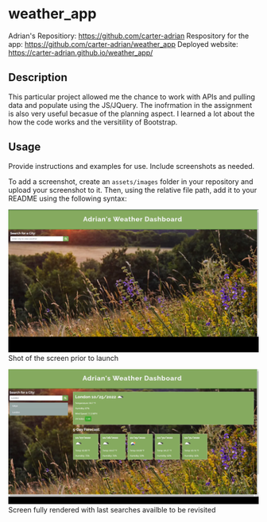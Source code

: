 # weather_app

Adrian's Repositiory: https://github.com/carter-adrian
Respository for the app: https://github.com/carter-adrian/weather_app
Deployed website: https://carter-adrian.github.io/weather_app/


## Description

This particular project allowed me the chance to work with APIs and pulling data and populate using the JS/JQuery. The inofrmation in the assignment is also very useful becasue of the planning aspect. I learned a lot about the how the code works and the versitility of Bootstrap.

## Usage

Provide instructions and examples for use. Include screenshots as needed.

To add a screenshot, create an `assets/images` folder in your repository and upload your screenshot to it. Then, using the relative file path, add it to your README using the following syntax:

![alt text](Screenshot%201.png)
Shot of the screen prior to launch

![alt text](Screenshot%202.png)
Screen fully rendered with last searches availble to be revisited


